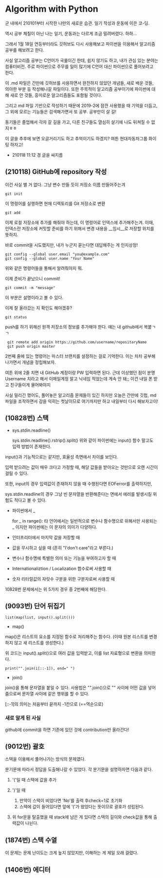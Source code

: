 Algorithm with Python
==
군 내에서 210101부터 시작한 나만의 새로운 습관. 일기 작성과 운동에 이은 코-딩.

역시 공부 체질이 아닌 나는 일기, 운동과는 다르게 조금 밀려버렸다. 하하...

그래서 1월 18일 연등부터라도 깃허브도 다시 사용해보고 파이썬을 이용해서 알고리즘 공부를 해보려고 한다.

사실 알고리즘 공부는 C언어가 국룰이긴 한데, 쉽지 않기도 하고, 내가 관심 있는 분야는 컴퓨터비전. 주로 파이썬으로 주무를 일이 많기에 C언어 대신 파이썬으로 풀어보려고 한다.

이 .md 파일은 간만에 깃허브를 사용하면서 완전하지 않았던 개념들, 새로 배운 것들, 의아한 부분 등 작성해나갈 파일이다. 또한 주목적이 알고리즘 공부이기에 파이썬에 대해 새로 안 것들, 흥미로운 알고리즘들도 포함될 것이다.

그리고 md 파일 기반으로 작성하기 때문에 2019-2에 잠깐 사용했을 때 기억을 더듬고, 그 외에 모르는 기능들은 검색해가면서 또 공부. 공부만이 살 길!

동기들은 졸업해서 각자 갈 길을 가고, 다른 친구들도 열심히 살기에 나도 뒤쳐질 수 없지ㅎㅎ

이 글을 추후에 보면 오글거리기도 하고 추억이기도 하겠지? 여튼 현대자동차그룹 화이팅 하자고!
- 210118 11:12 경 글을 싸지름

## (210118) GitHub에 repository 작성 
이건 사실 별 거 없다.
그냥 변수 만들 듯이 저장소 이름 만들어주는겨

    git init
이 명령어를 실행하면 현재 디렉토리를 Git 저장소로 변환
    
    git add
이제 로컬 저장소에 추가를 해줘야 하는데, 이 명령어로 인덱스에 추가해주는겨. 이때, 인덱스란 저장소에 커밋할 준비를 하기 위해서 변경 내용을 __임시__로 저장할 위치를 뜻하지.

바로 commit을 시도했지만, 내가 누군지 묻는다면 대답해주는 게 인지상정!

    git config --global user.email "you@example.com"
    git config --global user.name "Your Name"
위와 같은 명령어들을 통해서 알려줘야지 뭐.

이제 준비가 끝났으니 commit!
    
    git commit -m "message"
이 부분은 설명이라고 볼 수 있다.

이제 잘 올라갔는 지 확인도 해야겠쥬?
    
    git status
    
push를 하기 위해선 원격 저장소의 정보를 추가해야 한다. 얘는 내 github에서 복붙ㄱㄱ

     git remote add origin https://github.com/username/repositaryName
     git push origin master
     
2번째 줄에 있는 명령어는 마스터 브랜치를 설정하는 걸로 기억한다. 이는 차차 공부해나가면서 개념을 정립해보자.

여튼 위에 2줄 치면 내 GitHub 계정이랑 PW 입력하면 된다. 근데 이상했던 점이 분명 Username 치라고 해서 이메일계정 말고 닉네임 적었는데 계속 안 돼;; 이건 내일 폰 받고 친구들이게 물어봐야지

사실 밀리긴 했어도, 풀어놓은 알고리즘 문제들이 있긴 하지만 오늘은 간만에 깃헙, md 파일을 조작하면서 감을 익히는 첫날이므로 여기까지만 하고 내일부터 다시 해보자고이!

## (10828번) 스택
- sys.stdin.readline()


    sys.stdin.readline().rstrip().split()
위와 같이 파이썬에는 input() 함수 말고도 입력 방법이 존재한다.

input()과 기능적으로는 같지만, 효율성 측면에서 차이를 보인다.

입력 받으려는 값이 매우 크다고 가정할 때, 해당 값들을 받아오는 것만으로 오랜 시간이 걸릴 수 있다.

또한, input의 경우 입력값이 존재하지 않을 때 수행된다면 EOFerror를 출력하지만,

sys.stdin.readline의 경우 그냥 빈 문자열을 반환해준다는 면에서 에러를 발생시킬 위험도 적다고 볼 수 있다.
- 파이썬에서 _


    for _ in range():
타 언어에서는 일반적으로 변수나 함수명으로 위해서만 사용되는 _ 이지만 파이썬에는 이 문자의 의미가 다양하다.
- 인터프리터에서 마지막 값을 저장할 때
- 값을 무시하고 싶을 때 (흔히 "I'don't care"라고 부른다.)
- 변수나 함수명에 특별한 의미 또는 기능을 부여하고자 할 때
- Internationaliztion / Localization 함수로써 사용할 때
- 숫자 리터럴값의 자릿수 구분을 위한 구분자로써 사용할 때
 
10828번 문제에서는 위 5가지 경우 중 2번째에 해당한다.
## (9093번) 단어 뒤집기
    list(map(list, input().split()))
- map()

map()은 리스트의 요소를 지정된 함수로 처리해주는 함수다. (이때 원본 리스트를 변경하지 않고 새 리스트를 생성한다.)

위 코드는 input().split()으로 여러 값을 입력받고, 이를 list 자료형으로 변환을 의미한다.

    print("".join(i[::-1]), end=" ")

- join()

join()을 통해 문자열을 붙일 수 있다. 사용법은 "".join()으로 "" 사이에 어떤 값을 넣어줌으로써 문자열 사이에 같은 행위를 할 수 있다.

[::-1]의 의미는 처음부터 끝까지 -1칸으로 (==역순으로)


### 새로 알게 된 사실
github에 commit을 하면 기존에 있던 것에 contribution만 올라간다!

## (9012번) 괄호
스택을 이용해서 풀어나가는 방식의 문제였다.

분기문에 따라서 정답을 도출해나갈 수 있었다.
각 분기문을 설명하자면 다음과 같다.

1. '('일 때 스택에 값을 추가
2. ')'일 때

    1. 만약이 스택이 비었다면 'No'를 출력 후check=1로 초기화
    2. 스택에 값이 들어있다면 앞에 '('가 왔었다는 뜻이므로 괄호가 성립된다.
3. 위 for문을 탈출했을 때 stack에 남은 게 있다면 스택의 길이와 check값을 통해 출력값이 나뉜다.

## (1874번) 스택 수열
이 문제는 문제 난이도는 크게 높지 않았지만, 이해하는 게 제일 오래 걸렸다.

## (1406번) 에디터
